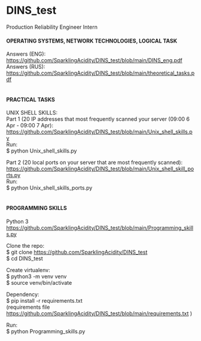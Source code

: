 # DINS_test

Production Reliability Engineer Intern <br>

#### OPERATING SYSTEMS, NETWORK TECHNOLOGIES, LOGICAL TASK <br>
Answers (ENG): https://github.com/SparklingAcidity/DINS_test/blob/main/DINS_eng.pdf <br>
Answers (RUS): https://github.com/SparklingAcidity/DINS_test/blob/main/theoretical_tasks.pdf <br><br>



#### PRACTICAL TASKS
UNIX SHELL SKILLS: <br>
Part 1 (20 IP addresses that most frequently scanned your server (09:00 6 Apr - 09:00 7 Apr): 
https://github.com/SparklingAcidity/DINS_test/blob/main/Unix_shell_skills.py <br>
Run: <br>
$ python Unix_shell_skills.py

Part 2 (20 local ports on your server that are most frequently scanned): <br>
https://github.com/SparklingAcidity/DINS_test/blob/main/Unix_shell_skill_ports.py <br>
Run: <br>
$ python Unix_shell_skills_ports.py
<br><br>
#### PROGRAMMING SKILLS
Python 3 <br>
https://github.com/SparklingAcidity/DINS_test/blob/main/Programming_skills.py

Clone the repo:<br>
$ git clone https://github.com/SparklingAcidity/DINS_test <br>
$ cd DINS_test <br>

Create virtualenv:<br>
$ python3 -m venv venv<br>
$ source venv/bin/activate<br>

Dependency:<br>
$ pip install -r requirements.txt<br>
(requirements file https://github.com/SparklingAcidity/DINS_test/blob/main/requirements.txt )

Run: <br>
$ python Programming_skills.py

